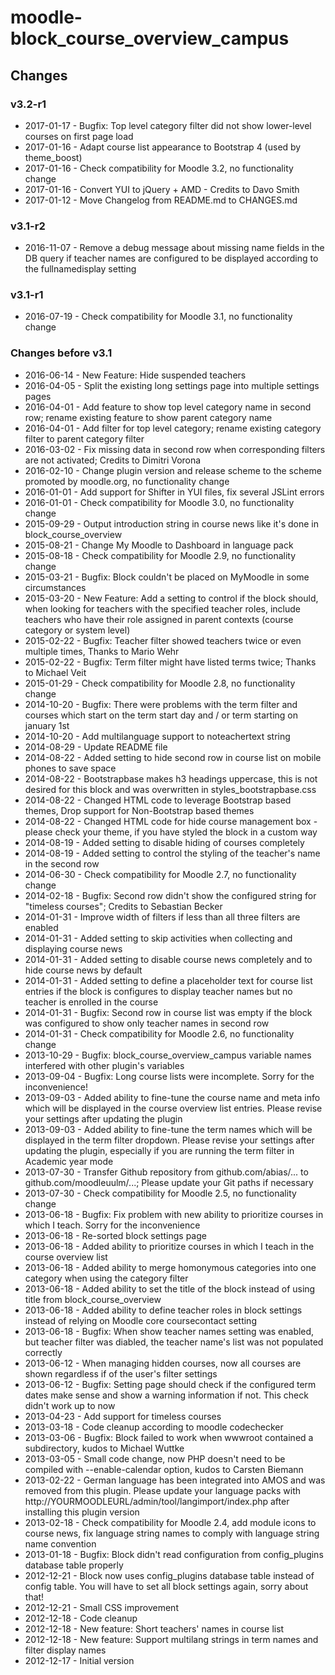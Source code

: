 moodle-block_course_overview_campus
===================================

Changes
-------

### v3.2-r1

* 2017-01-17 - Bugfix: Top level category filter did not show lower-level courses on first page load
* 2017-01-16 - Adapt course list appearance to Bootstrap 4 (used by theme_boost)
* 2017-01-16 - Check compatibility for Moodle 3.2, no functionality change
* 2017-01-16 - Convert YUI to jQuery + AMD - Credits to Davo Smith
* 2017-01-12 - Move Changelog from README.md to CHANGES.md

### v3.1-r2

* 2016-11-07 - Remove a debug message about missing name fields in the DB query if teacher names are configured to be displayed according to the fullnamedisplay setting

### v3.1-r1

* 2016-07-19 - Check compatibility for Moodle 3.1, no functionality change

### Changes before v3.1

* 2016-06-14 - New Feature: Hide suspended teachers
* 2016-04-05 - Split the existing long settings page into multiple settings pages
* 2016-04-01 - Add feature to show top level category name in second row; rename existing feature to show parent category name
* 2016-04-01 - Add filter for top level category; rename existing category filter to parent category filter
* 2016-03-02 - Fix missing data in second row when corresponding filters are not activated; Credits to Dimitri Vorona
* 2016-02-10 - Change plugin version and release scheme to the scheme promoted by moodle.org, no functionality change
* 2016-01-01 - Add support for Shifter in YUI files, fix several JSLint errors
* 2016-01-01 - Check compatibility for Moodle 3.0, no functionality change
* 2015-09-29 - Output introduction string in course news like it's done in block_course_overview
* 2015-08-21 - Change My Moodle to Dashboard in language pack
* 2015-08-18 - Check compatibility for Moodle 2.9, no functionality change
* 2015-03-21 - Bugfix: Block couldn't be placed on MyMoodle in some circumstances
* 2015-03-20 - New Feature: Add a setting to control if the block should, when looking for teachers with the specified teacher roles, include teachers who have their role assigned in parent contexts (course category or system level)
* 2015-02-22 - Bugfix: Teacher filter showed teachers twice or even multiple times, Thanks to Mario Wehr
* 2015-02-22 - Bugfix: Term filter might have listed terms twice; Thanks to Michael Veit
* 2015-01-29 - Check compatibility for Moodle 2.8, no functionality change
* 2014-10-20 - Bugfix: There were problems with the term filter and courses which start on the term start day and / or term starting on january 1st
* 2014-10-20 - Add multilanguage support to noteachertext string
* 2014-08-29 - Update README file
* 2014-08-22 - Added setting to hide second row in course list on mobile phones to save space
* 2014-08-22 - Bootstrapbase makes h3 headings uppercase, this is not desired for this block and was overwritten in styles_bootstrapbase.css
* 2014-08-22 - Changed HTML code to leverage Bootstrap based themes, Drop support for Non-Bootstrap based themes
* 2014-08-22 - Changed HTML code for hide course management box - please check your theme, if you have styled the block in a custom way
* 2014-08-19 - Added setting to disable hiding of courses completely
* 2014-08-19 - Added setting to control the styling of the teacher's name in the second row
* 2014-06-30 - Check compatibility for Moodle 2.7, no functionality change
* 2014-02-18 - Bugfix: Second row didn't show the configured string for "timeless courses"; Credits to Sebastian Becker
* 2014-01-31 - Improve width of filters if less than all three filters are enabled
* 2014-01-31 - Added setting to skip activities when collecting and displaying course news
* 2014-01-31 - Added setting to disable course news completely and to hide course news by default
* 2014-01-31 - Added setting to define a placeholder text for course list entries if the block is configures to display teacher names but no teacher is enrolled in the course
* 2014-01-31 - Bugfix: Second row in course list was empty if the block was configured to show only teacher names in second row
* 2014-01-31 - Check compatibility for Moodle 2.6, no functionality change
* 2013-10-29 - Bugfix: block_course_overview_campus variable names interfered with other plugin's variables
* 2013-09-04 - Bugfix: Long course lists were incomplete. Sorry for the inconvenience!
* 2013-09-03 - Added ability to fine-tune the course name and meta info which will be displayed in the course overview list entries. Please revise your settings after updating the plugin
* 2013-09-03 - Added ability to fine-tune the term names which will be displayed in the term filter dropdown. Please revise your settings after updating the plugin, especially if you are running the term filter in Academic year mode
* 2013-07-30 - Transfer Github repository from github.com/abias/... to github.com/moodleuulm/...; Please update your Git paths if necessary
* 2013-07-30 - Check compatibility for Moodle 2.5, no functionality change
* 2013-06-18 - Bugfix: Fix problem with new ability to prioritize courses in which I teach. Sorry for the inconvenience
* 2013-06-18 - Re-sorted block settings page
* 2013-06-18 - Added ability to prioritize courses in which I teach in the course overview list
* 2013-06-18 - Added ability to merge homonymous categories into one category when using the category filter
* 2013-06-18 - Added ability to set the title of the block instead of using title from block_course_overview
* 2013-06-18 - Added ability to define teacher roles in block settings instead of relying on Moodle core coursecontact setting
* 2013-06-18 - Bugfix: When show teacher names setting was enabled, but teacher filter was diabled, the teacher name's list was not populated correctly
* 2013-06-12 - When managing hidden courses, now all courses are shown regardless if of the user's filter settings
* 2013-06-12 - Bugfix: Setting page should check if the configured term dates make sense and show a warning information if not. This check didn't work up to now
* 2013-04-23 - Add support for timeless courses
* 2013-03-18 - Code cleanup according to moodle codechecker
* 2013-03-06 - Bugfix: Block failed to work when wwwroot contained a subdirectory, kudos to Michael Wuttke
* 2013-03-05 - Small code change, now PHP doesn't need to be compiled with --enable-calendar option, kudos to Carsten Biemann
* 2013-02-22 - German language has been integrated into AMOS and was removed from this plugin. Please update your language packs with http://YOURMOODLEURL/admin/tool/langimport/index.php after installing this plugin version
* 2013-02-18 - Check compatibility for Moodle 2.4, add module icons to course news, fix language string names to comply with language string name convention
* 2013-01-18 - Bugfix: Block didn't read configuration from config_plugins database table properly
* 2012-12-21 - Block now uses config_plugins database table instead of config table. You will have to set all block settings again, sorry about that!
* 2012-12-21 - Small CSS improvement
* 2012-12-18 - Code cleanup
* 2012-12-18 - New feature: Short teachers' names in course list
* 2012-12-18 - New feature: Support multilang strings in term names and filter display names
* 2012-12-17 - Initial version
